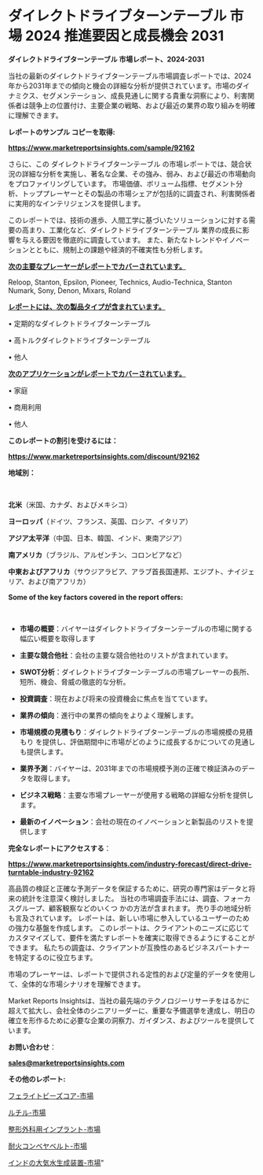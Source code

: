 # ダイレクトドライブターンテーブル 市場 2024 推進要因と成長機会 2031

<strong>ダイレクトドライブターンテーブル 市場レポート、2024-2031</strong>

当社の最新のダイレクトドライブターンテーブル市場調査レポートでは、2024年から2031年までの傾向と機会の詳細な分析が提供されています。市場のダイナミクス、セグメンテーション、成長見通しに関する貴重な洞察により、利害関係者は競争上の位置付け、主要企業の戦略、および最近の業界の取り組みを明確に理解できます。



<strong>レポートのサンプル コピーを取得:</strong> <a href=https://www.marketreportsinsights.com/sample/92162>

<strong><u>https://www.marketreportsinsights.com/sample/92162</u></strong></a>

さらに、この ダイレクトドライブターンテーブル の市場レポートでは、競合状況の詳細な分析を実施し、著名な企業、その強み、弱み、および最近の市場動向をプロファイリングしています。 市場価値、ボリューム指標、セグメント分析、トッププレーヤーとその製品の市場シェアが包括的に調査され、利害関係者に実用的なインテリジェンスを提供します。

このレポートでは、技術の進歩、人間工学に基づいたソリューションに対する需要の高まり、工業化など、ダイレクトドライブターンテーブル 業界の成長に影響を与える要因を徹底的に調査しています。 また、新たなトレンドやイノベーションとともに、規制上の課題や経済的不確実性も分析します。



<strong><u>次の主要なプレーヤーがレポートでカバーされています。</u></strong>

Reloop, Stanton, Epsilon, Pioneer, Technics, Audio-Technica, Stanton Numark, Sony, Denon, Mixars, Roland



<strong><u><b>レポートには、次の製品タイプが含まれています。</b></u></strong>

• 定期的なダイレクトドライブターンテーブル

• 高トルクダイレクトドライブターンテーブル

• 他人



<strong><u><b>次のアプリケーションがレポートでカバーされています。</b></u></strong>

• 家庭

• 商用利用

• 他人



<strong><b>このレポートの割引を受けるには：</b></strong>

<a href=https://www.marketreportsinsights.com/discount/92162>

<strong><u>https://www.marketreportsinsights.com/discount/92162</u></strong></a>



<strong>地域別：</strong>

<strong> </strong>



<strong>北米</strong>（米国、カナダ、およびメキシコ）



<strong>ヨーロッパ</strong>（ドイツ、フランス、英国、ロシア、イタリア）



<strong>アジア太平洋</strong>（中国、日本、韓国、インド、東南アジア）



<strong>南アメリカ</strong>（ブラジル、アルゼンチン、コロンビアなど）



<strong>中東およびアフリカ</strong>（サウジアラビア、アラブ首長国連邦、エジプト、ナイジェリア、および南アフリカ）



<strong>Some of the key factors covered in the report offers:</strong>

<strong> </strong>
<ul>
  <li>

<strong>市場の概要</strong>：バイヤーはダイレクトドライブターンテーブルの市場に関する幅広い概要を取得します</li>
  <li>

<strong>主要な競合他社</strong>：会社の主要な競合他社のリストが含まれています。</li>
  <li>

<strong>SWOT分析</strong>：ダイレクトドライブターンテーブルの市場プレーヤーの長所、短所、機会、脅威の徹底的な分析。</li>
  <li>

<strong>投資調査</strong>：現在および将来の投資機会に焦点を当てています。</li>
  <li>

<strong>業界の傾向</strong>：進行中の業界の傾向をよりよく理解します。</li>
  <li>

<strong>市場規模の見積もり</strong>：ダイレクトドライブターンテーブルの市場規模の見積もり を提供し、評価期間中に市場がどのように成長するかについての見通しも提供します。</li>
  <li>

<strong>業界予測</strong>：バイヤーは、2031年までの市場規模予測の正確で検証済みのデータを取得します。</li>
  <li>

<strong>ビジネス戦略</strong>：主要な市場プレーヤーが使用する戦略の詳細な分析を提供します。</li>
  <li>

<strong>最新のイノベーション</strong>：会社の現在のイノベーションと新製品のリストを提供します</li>
</ul>


<strong>完全なレポートにアクセスする</strong>：

<a href=https://www.marketreportsinsights.com/industry-forecast/direct-drive-turntable-industry-92162>

<strong><u>https://www.marketreportsinsights.com/industry-forecast/direct-drive-turntable-industry-92162</u></strong></a>

高品質の検証と正確な予測データを保証するために、研究の専門家はデータと将来の統計を注意深く検討しました。 当社の市場調査手法には、調査、フォーカスグループ、顧客観察などのいくつ かの方法が含まれます。 売り手の地域分析も言及されています。 レポートは、新しい市場に参入しているユーザーのための強力な基盤を作成します。 このレポートは、クライアントのニーズに応じてカスタマイズして、要件を満たすレポートを確実に取得できるようにすることができます。 私たちの調査は、クライアントが互換性のあるビジネスパートナーを特定するのに役立ちます。

市場のプレーヤーは、レポートで提供される定性的および定量的データを使用して、全体的な市場シナリオを理解できます。

Market Reports Insightsは、当社の最先端のテクノロジーリサーチをはるかに超えて拡大し、会社全体のシニアリーダーに、重要な予備選挙を達成し、明日の確立を形作るために必要な企業の洞察力、ガイダンス、およびツールを提供しています。



<strong><b>お問い合わせ</b></strong>：

<a href=mailto:sales@marketreportsinsights.com>

<strong><u>sales@marketreportsinsights.com</u></strong></a>



<strong>その他のレポート:</strong>

<a href=https://www.linkedin.com/pulse/フェライトビーズコア-市場-2023-総合分析と事業成長戦略-2030-analytics-achievers-24-analysis-iih3f/>フェライトビーズコア-市場</a>

<a href=https://www.linkedin.com/pulse/ルチル-市場-2023-収益と成長ドライバー-2030-pr-news-hub-licdf/>ルチル-市場</a>

<a href=https://www.linkedin.com/pulse/整形外科用インプラント-市場-2023-swot-分析と成長率-2030-market-tribunal-4h58f/>整形外科用インプラント-市場</a>

<a href=https://www.linkedin.com/pulse/耐火コンベヤベルト-市場-2023-総利益と主要ベンダー-2030-pr-news-hub-zphgf/>耐火コンベヤベルト-市場</a>

<a href=https://www.linkedin.com/pulse/インドの大気水生成装置-市場-2023-競争分析と事業成長-2030-pr-news-hub-nvzpf/>インドの大気水生成装置-市場</a>"
